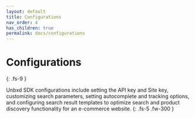```yaml
---
layout: default
title: Configurations
nav_order: 4
has_children: true
permalink: docs/configurations
---
```


# Configurations
{: .fs-9 }

Unbxd SDK configurations include setting the API key and Site key, customizing search parameters, setting autocomplete and tracking options, and configuring search result templates to optimize search and product discovery functionality for an e-commerce website.
{: .fs-5 .fw-300 }

